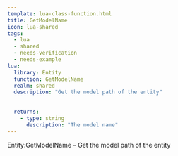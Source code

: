 ```yaml
---
template: lua-class-function.html
title: GetModelName
icon: lua-shared
tags:
  - lua
  - shared
  - needs-verification
  - needs-example
lua:
  library: Entity
  function: GetModelName
  realm: shared
  description: "Get the model path of the entity"
  
  
  returns:
    - type: string
      description: "The model name"
---
```


<div class="lua__search__keywords">
Entity:GetModelName &#x2013; Get the model path of the entity
</div>
